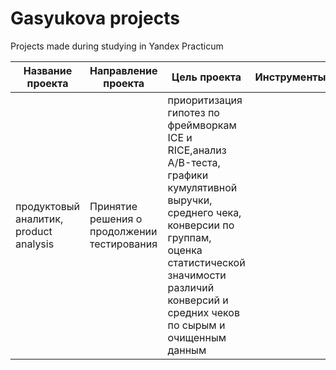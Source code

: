 # Gasyukova projects
 Projects made during studying in Yandex Practicum
 
**Название проекта** | Направление проекта  | Цель проекта                   | Инструменты 
---------------------|--------------------- |--------------------------------|----------------------------------
 | продуктовый аналитик, product analysis  | Принятие решения о продолжении тестирования   | приоритизация гипотез по фреймворкам ICE и RICE,анализ A/B-теста, графики кумулятивной выручки, среднего чека, конверсии по группам, оценка статистической значимости различий конверсий и средних чеков по сырым и очищенным данным   
                  
